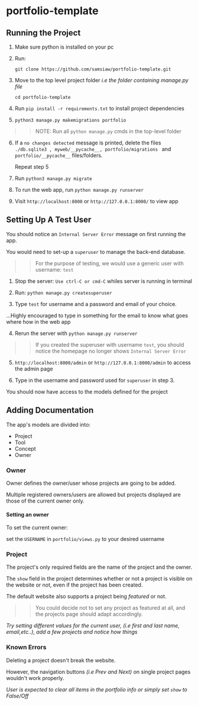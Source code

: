 # portfolio-template

## Running the Project

1. Make sure python is installed on your pc
2. Run:
    
    `git clone https://github.com/samsiaw/portfolio-template.git`

3. Move to the top level project folder *i.e the folder containing manage.py file*

    `cd portfolio-template`
4. Run  `pip install -r requirements.txt` to install project dependencies
5. `python3 manage.py makemigrations portfolio`

>> NOTE: Run all `python manage.py` cmds in the top-level folder

6. If a `no changes detected` message is printed, delete the files `./db.sqlite3 , myweb/__pycache__, portfolio/migrations ` and `portfolio/__pycache__` files/folders. 

    Repeat step 5
    
6. Run `python3 manage.py migrate`

7. To run the web app, run `python manage.py runserver`

8. Visit `http://localhost:8000` or `http://127.0.0.1:8000/` to view app


## Setting Up A Test User

You should notice an `Internal Server Error` message on first running the app.

You would need to set-up a `superuser` to manage the back-end database. 

>>For the purpose of testing, we would use a generic user with username: `test`

1. Stop the server: `Use ctrl-C or cmd-C` whiles server is running in terminal

2. Run: 
    `python manage.py createsuperuser`

3. Type `test` for username and a password and email of your choice. 

...Highly encouraged to type in something for the email to know what goes where how in the web app

4. Rerun the server with `python manage.py runserver`

>> If you created the superuser with username `test`, you should notice the homepage no longer shows `Internal Server Error`

5. `http://localhost:8000/admin` or `http://127.0.0.1:8000/admin` to access the admin page 

6. Type in the username and password used for  `superuser` in step 3.

You should now have access to the models defined for the project

## Adding Documentation

The app's models are divided into:

* Project
* Tool
* Concept
* Owner


### Owner
Owner defines the owner/user whose projects are going to be added.

Multiple registered owners/users are allowed but projects displayed are those of the current owner only. 


#### Setting an owner

To set the current owner:

set the `USERNAME` in `portfolio/views.py` to your desired username


### Project
The project's only required fields are the name of the project and the owner. 

The `show` field in the project determines whether or not a project is visible on the website or not, even if the project has been created. 

The default website also supports a project being *featured* or not. 
>> You could decide not to set any project as featured at all, and the projects page should adapt accordingly.


*Try setting different values for the current user, (i.e first and last name, email,etc..), add a few projects and notice how things*


### Known Errors
Deleting a project doesn't break the website. 

However, the navigation buttons *(i.e Prev and Next)* on single project pages wouldn't work properly.

*User is expected to clear all items in the portfolio info or simply set `show` to False/Off*